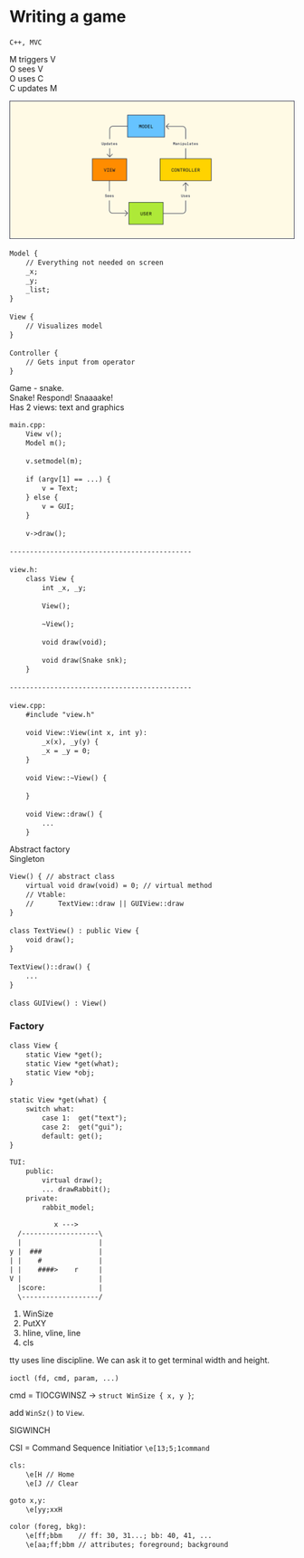 # Writing a game

`C++, MVC`

M triggers V\
O sees V\
O uses C\
C updates M

<img src="https://raw.githubusercontent.com/Codecademy/articles/0b631b51723fbb3cc652ef5f009082aa71916e63/images/mvc_process.svg">

```
Model {
    // Everything not needed on screen
    _x;
    _y;
    _list;
}

View {
    // Visualizes model
}

Controller {
    // Gets input from operator
}
```

Game - snake.\
Snake! Respond! Snaaaake!\
Has 2 views: text and graphics

```
main.cpp:
    View v();
    Model m();
    
    v.setmodel(m);
    
    if (argv[1] == ...) {
        v = Text;
    } else {
        v = GUI;
    }

    v->draw();

---------------------------------------------

view.h:
    class View {
        int _x, _y;
        
        View();
        
        ~View();
        
        void draw(void);

        void draw(Snake snk);
    }

---------------------------------------------

view.cpp:
    #include "view.h"

    void View::View(int x, int y):
        _x(x), _y(y) {
        _x = _y = 0;
    }

    void View::~View() {

    }

    void View::draw() {
        ...
    }
```

Abstract factory\
Singleton

```
View() { // abstract class
    virtual void draw(void) = 0; // virtual method
    // Vtable:
    //      TextView::draw || GUIView::draw
}

class TextView() : public View {
    void draw();
}

TextView()::draw() {
    ...
}

class GUIView() : View()

```
### Factory

```
class View {
    static View *get();
    static View *get(what);
    static View *obj;
}

static View *get(what) {
    switch what:
        case 1:  get("text");
        case 2:  get("gui");
        default: get();
}

```

```
TUI:
    public:
        virtual draw();
        ... drawRabbit();
    private:
        rabbit_model;
```

```
           x --->
  /-------------------\
  |                   |
y |  ###              |
| |    #              |
| |    ####>    r     |
V |                   |
  |score:             |
  \-------------------/
```

1) WinSize
2) PutXY
3) hline, vline, line
4) cls

tty uses line discipline. We can ask it to get terminal width and height.

`ioctl (fd, cmd, param, ...)`

cmd = TIOCGWINSZ -> `struct WinSize { x, y }`;

add `WinSz()` to `View`.

SIGWINCH

CSI = Command Sequence Initiatior
`\e[13;5;1command`

```
cls:
    \e[H // Home
    \e[J // Clear
```

```
goto x,y:
    \e[yy;xxH
```

```
color (foreg, bkg):
    \e[ff;bbm    // ff: 30, 31...; bb: 40, 41, ...
    \e[aa;ff;bbm // attributes; foreground; background
```


